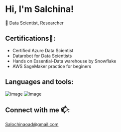 # Hi, I'm Salchina!
🔭 Data Scientist, Researcher

## Certifications🌱:
- Certified Azure Data Scientist
- Datarobot for Data Scientists
- Hands on Essential-Data warehouse by Snowflake
- AWS SageMaker practice for beginers

## Languages and tools:
![image](https://github.com/SalochinaOad/SalochinaOad/assets/55360277/f6c11961-5a61-4196-852c-82ec8e941546) ![image](https://github.com/SalochinaOad/SalochinaOad/assets/55360277/fc4a03e9-4bf1-4d8a-8f78-6da5f3c864fd)



## Connect with me 📫:
Salochinaoad@gmail.com



